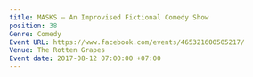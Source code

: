 ```yaml
---
title: MASKS – An Improvised Fictional Comedy Show
position: 38
Genre: Comedy
Event URL: https://www.facebook.com/events/465321600505217/
Venue: The Rotten Grapes
Event date: 2017-08-12 07:00:00 +07:00
---
```


